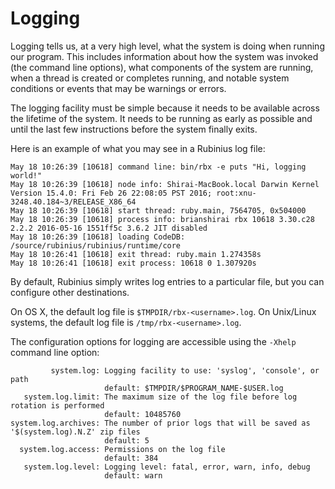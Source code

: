# Logging

Logging tells us, at a very high level, what the system is doing when running our program.
This includes information about how the system was invoked (the command line options), what components of the system are running, when a thread is created or completes running, and notable system conditions or events that may be warnings or errors.

The logging facility must be simple because it needs to be available across the lifetime of the system. It needs to be running as early as possible and until the last few instructions before the system finally exits.

Here is an example of what you may see in a Rubinius log file:

    May 18 10:26:39 [10618] command line: bin/rbx -e puts "Hi, logging world!"
    May 18 10:26:39 [10618] node info: Shirai-MacBook.local Darwin Kernel Version 15.4.0: Fri Feb 26 22:08:05 PST 2016; root:xnu-3248.40.184~3/RELEASE_X86_64
    May 18 10:26:39 [10618] start thread: ruby.main, 7564705, 0x504000
    May 18 10:26:39 [10618] process info: brianshirai rbx 10618 3.30.c28 2.2.2 2016-05-16 1551ff5c 3.6.2 JIT disabled
    May 18 10:26:39 [10618] loading CodeDB: /source/rubinius/rubinius/runtime/core
    May 18 10:26:41 [10618] exit thread: ruby.main 1.274358s
    May 18 10:26:41 [10618] exit process: 10618 0 1.307920s

By default, Rubinius simply writes log entries to a particular file, but you can configure other destinations.

On OS X, the default log file is `$TMPDIR/rbx-<username>.log`. On Unix/Linux systems, the default log file is `/tmp/rbx-<username>.log`.

The configuration options for logging are accessible using the `-Xhelp` command line option:

             system.log: Logging facility to use: 'syslog', 'console', or path
                         default: $TMPDIR/$PROGRAM_NAME-$USER.log
       system.log.limit: The maximum size of the log file before log rotation is performed
                         default: 10485760
    system.log.archives: The number of prior logs that will be saved as '$(system.log).N.Z' zip files
                         default: 5
      system.log.access: Permissions on the log file
                         default: 384
       system.log.level: Logging level: fatal, error, warn, info, debug
                         default: warn
